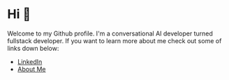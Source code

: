 # Hi 👋

Welcome to my Github profile. I'm a conversational AI developer turned fullstack developer. If you want to learn more about me check out some of links down below:

* [LinkedIn](https://linkedin.com/in/maxanderberg)
* [About Me](https://maxanderberg.se/about)
